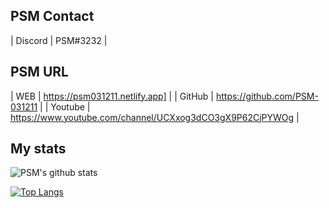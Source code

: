## PSM Contact

| Discord | PSM#3232 |

## PSM URL

| WEB | https://psm031211.netlify.app] |
| GitHub | https://github.com/PSM-031211 |
| Youtube | https://www.youtube.com/channel/UCXxog3dCO3gX9P62CjPYWOg |

## My stats
![PSM's github stats](https://github-readme-stats.vercel.app/api?username=psm-031211&show_icons=true&theme=solarized-light)


[![Top Langs](https://github-readme-stats.vercel.app/api/top-langs/?username=psm-031211&layout=compact)](https://github.com/HyeongGu0401/github-readme-stats)

